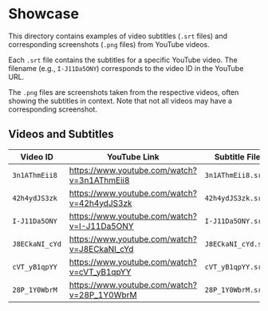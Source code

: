 # Showcase

This directory contains examples of video subtitles (`.srt` files) and corresponding screenshots (`.png` files) from YouTube videos.

Each `.srt` file contains the subtitles for a specific YouTube video. The filename (e.g., `I-J11Da5ONY`) corresponds to the video ID in the YouTube URL.

The `.png` files are screenshots taken from the respective videos, often showing the subtitles in context. Note that not all videos may have a corresponding screenshot.

## Videos and Subtitles

| Video ID      | YouTube Link                                | Subtitle File       | Screenshot File     |
|---------------|---------------------------------------------|---------------------|---------------------|
| `3n1AThmEii8` | https://www.youtube.com/watch?v=3n1AThmEii8 | `3n1AThmEii8.srt`   | `3n1AThmEii8.png`   |
| `42h4ydJS3zk` | https://www.youtube.com/watch?v=42h4ydJS3zk | `42h4ydJS3zk.srt`   | `42h4ydJS3zk.png`   |
| `I-J11Da5ONY` | https://www.youtube.com/watch?v=I-J11Da5ONY | `I-J11Da5ONY.srt`   | `I-J11Da5ONY.png`   |
| `J8ECkaNI_cYd` | https://www.youtube.com/watch?v=J8ECkaNI_cYd | `J8ECkaNI_cYd.srt` | `J8ECkaNI_cYd.png` |
| `cVT_yB1qpYY` | https://www.youtube.com/watch?v=cVT_yB1qpYY | `cVT_yB1qpYY.srt` | N/A |
| `28P_1Y0WbrM` | https://www.youtube.com/watch?v=28P_1Y0WbrM | `28P_1Y0WbrM.srt` | N/A |
